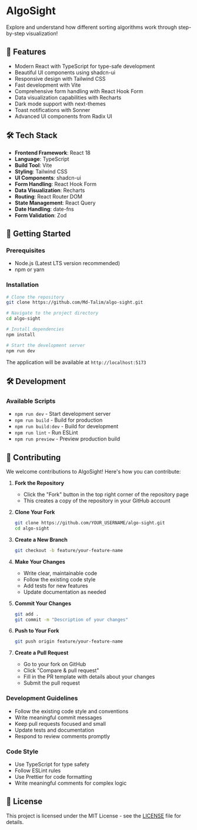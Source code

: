 # AlgoSight

Explore and understand how different sorting algorithms work through step-by-step visualization!

## 🚀 Features

- Modern React with TypeScript for type-safe development
- Beautiful UI components using shadcn-ui
- Responsive design with Tailwind CSS
- Fast development with Vite
- Comprehensive form handling with React Hook Form
- Data visualization capabilities with Recharts
- Dark mode support with next-themes
- Toast notifications with Sonner
- Advanced UI components from Radix UI

## 🛠️ Tech Stack

- **Frontend Framework**: React 18
- **Language**: TypeScript
- **Build Tool**: Vite
- **Styling**: Tailwind CSS
- **UI Components**: shadcn-ui
- **Form Handling**: React Hook Form
- **Data Visualization**: Recharts
- **Routing**: React Router DOM
- **State Management**: React Query
- **Date Handling**: date-fns
- **Form Validation**: Zod

## 🚦 Getting Started

### Prerequisites

- Node.js (Latest LTS version recommended)
- npm or yarn

### Installation

```sh
# Clone the repository
git clone https://github.com/Md-Talim/algo-sight.git

# Navigate to the project directory
cd algo-sight

# Install dependencies
npm install

# Start the development server
npm run dev
```

The application will be available at `http://localhost:5173`

## 🛠️ Development

### Available Scripts

- `npm run dev` - Start development server
- `npm run build` - Build for production
- `npm run build:dev` - Build for development
- `npm run lint` - Run ESLint
- `npm run preview` - Preview production build

## 🤝 Contributing

We welcome contributions to AlgoSight! Here's how you can contribute:

1. **Fork the Repository**

   - Click the "Fork" button in the top right corner of the repository page
   - This creates a copy of the repository in your GitHub account

2. **Clone Your Fork**

   ```sh
   git clone https://github.com/YOUR_USERNAME/algo-sight.git
   cd algo-sight
   ```

3. **Create a New Branch**

   ```sh
   git checkout -b feature/your-feature-name
   ```

4. **Make Your Changes**

   - Write clear, maintainable code
   - Follow the existing code style
   - Add tests for new features
   - Update documentation as needed

5. **Commit Your Changes**

   ```sh
   git add .
   git commit -m "Description of your changes"
   ```

6. **Push to Your Fork**

   ```sh
   git push origin feature/your-feature-name
   ```

7. **Create a Pull Request**
   - Go to your fork on GitHub
   - Click "Compare & pull request"
   - Fill in the PR template with details about your changes
   - Submit the pull request

### Development Guidelines

- Follow the existing code style and conventions
- Write meaningful commit messages
- Keep pull requests focused and small
- Update tests and documentation
- Respond to review comments promptly

### Code Style

- Use TypeScript for type safety
- Follow ESLint rules
- Use Prettier for code formatting
- Write meaningful comments for complex logic

## 📝 License

This project is licensed under the MIT License - see the [LICENSE](LICENSE) file for details.
